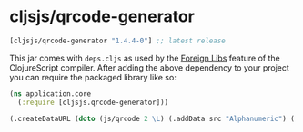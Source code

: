 # cljsjs/qrcode-generator

[](dependency)
```clojure
[cljsjs/qrcode-generator "1.4.4-0"] ;; latest release
```
[](/dependency)

This jar comes with `deps.cljs` as used by the [Foreign Libs][flibs] feature
of the ClojureScript compiler. After adding the above dependency to your project
you can require the packaged library like so:

```clojure
(ns application.core
  (:require [cljsjs.qrcode-generator]))

(.createDataURL (doto (js/qrcode 2 \L) (.addData src "Alphanumeric") (.make)) 8 0)

```

[flibs]: https://clojurescript.org/reference/packaging-foreign-deps
